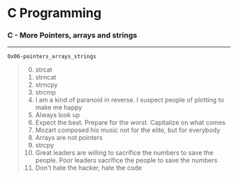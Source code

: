 # C Programming
### C - More Pointers, arrays and strings
---
`0x06-pointers_arrays_strings`
> 0. strcat
> 1. strncat
> 2. strncpy
> 3. strcmp
> 4. I am a kind of paranoid in reverse. I suspect people of plotting to make me happy
> 5. Always look up
> 6. Expect the best. Prepare for the worst. Capitalize on what comes
> 7. Mozart composed his music not for the elite, but for everybody
> 8. Arrays are not pointers
> 9. strcpy
> 10. Great leaders are willing to sacrifice the numbers to save the people. Poor leaders sacrifice the people to save the numbers
> 11. Don't hate the hacker, hate the code
